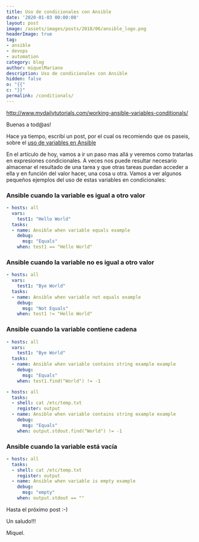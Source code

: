 ```yaml
---
title: Uso de condicionales con Ansible
date: '2020-01-03 00:00:00'
layout: post
image: /assets/images/posts/2018/06/ansible_logo.png
headerImage: true
tag:
- ansible
- devops
- automation
category: blog
author: miquelMariano
description: Uso de condicionales con Ansible
hidden: false
o: "{{"
c: "}}"
permalink: /conditionals/
---
```

http://www.mydailytutorials.com/working-ansible-variables-conditionals/


Buenas a tod@as!

Hace ya tiempo, escribí un post, por el cual os recomiendo que os paseis, sobre el [uso de variables en Ansible](https://miquelmariano.github.io//2018/01/ansible-vars/)

En el artículo de hoy, vamos a ir un paso mas allá y veremos como tratarlas en expresiones condicionales. A veces nos puede resultar necesario almacenar el resultado de una tarea y que otras tareas puedan acceder a ella y en función del valor hacer, una cosa u otra. Vamos a ver algunos pequeños ejemplos del uso de estas variables en condicionales:

### Ansible cuando la variable es igual a otro valor

```yaml
- hosts: all
  vars:
    test1: "Hello World"
  tasks:
  - name: Ansible when variable equals example
    debug:
      msg: "Equals"
    when: test1 == "Hello World"
```

### Ansible cuando la variable no es igual a otro valor

```yaml
- hosts: all
  vars:
    test1: "Bye World"
  tasks:
  - name: Ansible when variable not equals example
    debug:
      msg: "Not Equals"
    when: test1 != "Hello World"
```

### Ansible cuando la variable contiene cadena

```yaml
- hosts: all
  vars:
    test1: "Bye World"
  tasks:
  - name: Ansible when variable contains string example example
    debug:
      msg: "Equals"
    when: test1.find("World") != -1
```

```yaml
- hosts: all
  tasks:
  - shell: cat /etc/temp.txt
    register: output
  - name: Ansible when variable contains string example example
    debug:
      msg: "Equals"
    when: output.stdout.find("World") != -1
```

### Ansible cuando la variable está vacía

```yaml
- hosts: all
  tasks:
  - shell: cat /etc/temp.txt
    register: output
  - name: Ansible when variable is empty example
    debug:
      msg: "empty"
    when: output.stdout == ""
```






Hasta el próximo post :-)

Un saludo!!!


Miquel.